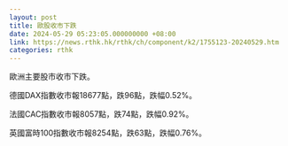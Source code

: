 ```yaml
---
layout: post
title: 歐股收市下跌
date: 2024-05-29 05:23:05.000000000 +08:00
link: https://news.rthk.hk/rthk/ch/component/k2/1755123-20240529.htm
categories: rthk
---
```


歐洲主要股市收市下跌。

德國DAX指數收市報18677點，跌96點，跌幅0.52%。

法國CAC指數收市報8057點，跌74點，跌幅0.92%。

英國富時100指數收市報8254點，跌63點，跌幅0.76%。
